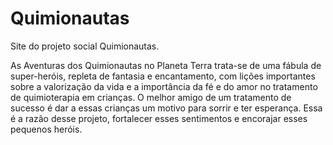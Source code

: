 # Quimionautas
Site do projeto social Quimionautas.

As Aventuras dos Quimionautas no Planeta Terra trata-se de uma fábula de super-heróis, repleta de fantasia e encantamento, com  lições importantes sobre a valorização da vida e a importância da fé e do amor no tratamento de quimioterapia em crianças. O melhor amigo de um tratamento de sucesso é dar a essas crianças um motivo para sorrir e ter esperança. Essa é a razão desse projeto, fortalecer esses sentimentos e encorajar esses pequenos heróis.
